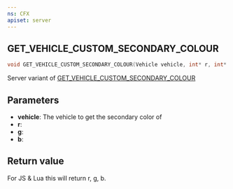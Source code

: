 ```yaml
---
ns: CFX
apiset: server
---
```

## GET_VEHICLE_CUSTOM_SECONDARY_COLOUR

```c
void GET_VEHICLE_CUSTOM_SECONDARY_COLOUR(Vehicle vehicle, int* r, int* g, int* b);
```

Server variant of [GET_VEHICLE_CUSTOM_SECONDARY_COLOUR](#_0x8389CD56CA8072DC)

## Parameters
* **vehicle**: The vehicle to get the secondary color of
* **r**:
* **g**:
* **b**:

## Return value
For JS & Lua this will return r, g, b.

